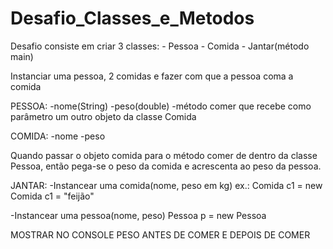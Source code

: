 # Desafio_Classes_e_Metodos

Desafio consiste em criar 3 classes: - Pessoa
                                     - Comida
                                     - Jantar(método main)
                                     

Instanciar uma pessoa, 2 comidas e fazer com que a pessoa coma a comida

PESSOA:
-nome(String)
-peso(double)
-método comer que recebe como parâmetro um outro objeto da classe Comida

COMIDA:
-nome
-peso

Quando passar o objeto comida para o método comer de dentro da classe Pessoa, então pega-se o peso da comida e acrescenta ao peso da pessoa.

JANTAR:
-Instancear uma comida(nome, peso em kg)
ex.: Comida c1 = new Comida
     c1 = "feijão"
     
-Instancear uma pessoa(nome, peso)
Pessoa p = new Pessoa


MOSTRAR NO CONSOLE PESO ANTES DE COMER E DEPOIS DE COMER
